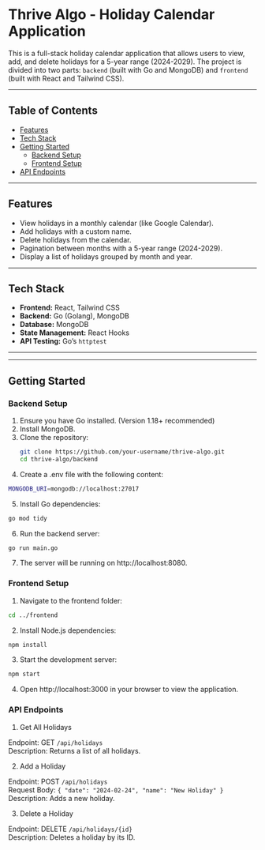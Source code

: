 # Thrive Algo - Holiday Calendar Application

This is a full-stack holiday calendar application that allows users to view, add, and delete holidays for a 5-year range (2024-2029). The project is divided into two parts: `backend` (built with Go and MongoDB) and `frontend` (built with React and Tailwind CSS).

---

## Table of Contents
- [Features](#features)
- [Tech Stack](#tech-stack)
- [Getting Started](#getting-started)
  - [Backend Setup](#backend-setup)
  - [Frontend Setup](#frontend-setup)
- [API Endpoints](#api-endpoints)

---

## Features
- View holidays in a monthly calendar (like Google Calendar).
- Add holidays with a custom name.
- Delete holidays from the calendar.
- Pagination between months with a 5-year range (2024-2029).
- Display a list of holidays grouped by month and year.

---

## Tech Stack
- **Frontend:** React, Tailwind CSS
- **Backend:** Go (Golang), MongoDB
- **Database:** MongoDB
- **State Management:** React Hooks
- **API Testing:** Go’s `httptest`

---


---

## Getting Started

### Backend Setup
1. Ensure you have Go installed. (Version 1.18+ recommended)
2. Install MongoDB.
3. Clone the repository:
   ```bash
   git clone https://github.com/your-username/thrive-algo.git
   cd thrive-algo/backend
4. Create a .env file with the following content:
```bash
MONGODB_URI=mongodb://localhost:27017
```
5. Install Go dependencies:
```bash
go mod tidy
```
6. Run the backend server:
```bash
go run main.go
```
7. The server will be running on http://localhost:8080.

### Frontend Setup
1. Navigate to the frontend folder:
```bash
cd ../frontend
```
2. Install Node.js dependencies:
```bash
npm install
```
3. Start the development server:
```bash
npm start
```
4. Open http://localhost:3000 in your browser to view the application.


### API Endpoints

1. Get All Holidays

Endpoint: GET `/api/holidays`\
Description: Returns a list of all holidays.

2. Add a Holiday

Endpoint: POST `/api/holidays`\
Request Body:
`{
  "date": "2024-02-24",
  "name": "New Holiday"
}`
Description: Adds a new holiday.

3. Delete a Holiday

Endpoint: DELETE `/api/holidays/{id}`\
Description: Deletes a holiday by its ID.